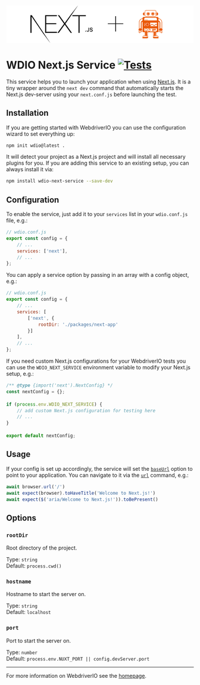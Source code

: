 <p align="center">
    <a href="https://webdriver.io/">
        <img alt="WebdriverIO loves Next.js" src="https://raw.githubusercontent.com/webdriverio-community/wdio-next-service/main/.github/assets/banner.png">
    </a>
</p>

# WDIO Next.js Service [![Tests](https://github.com/webdriverio-community/wdio-next-service/actions/workflows/test.yml/badge.svg?branch=main)](https://github.com/webdriverio-community/wdio-next-service/actions/workflows/test.yml)

This service helps you to launch your application when using [Next.js](https://nextjs.org/). It is a tiny wrapper around the `next dev` command that automatically starts the Next.js dev-server using your `next.conf.js` before launching the test.

## Installation

If you are getting started with WebdriverIO you can use the configuration wizard to set everything up:

```sh
npm init wdio@latest .
```

It will detect your project as a Next.js project and will install all necessary plugins for you. If you are adding this service to an existing setup, you can always install it via:

```bash
npm install wdio-next-service --save-dev
```

## Configuration

To enable the service, just add it to your `services` list in your `wdio.conf.js` file, e.g.:

```js
// wdio.conf.js
export const config = {
    // ...
    services: ['next'],
    // ...
};
```

You can apply a service option by passing in an array with a config object, e.g.:

```js
// wdio.conf.js
export const config = {
    // ...
    services: [
        ['next', {
            rootDir: './packages/next-app'
        }]
    ],
    // ...
};
```

If you need custom Next.js configurations for your WebdriverIO tests you can use the `WDIO_NEXT_SERVICE` environment variable to modify your Next.js setup, e.g.:

```js title="next.config.mjs"
/** @type {import('next').NextConfig} */
const nextConfig = {};

if (process.env.WDIO_NEXT_SERVICE) {
    // add custom Next.js configuration for testing here
    // ...
}

export default nextConfig;
```

## Usage

If your config is set up accordingly, the service will set the [`baseUrl`](https://webdriver.io/docs/configuration#baseurl) option to point to your application. You can navigate to it via the [`url`](https://webdriver.io/docs/api/browser/url) command, e.g.:

```ts
await browser.url('/')
await expect(browser).toHaveTitle('Welcome to Next.js!')
await expect($('aria/Welcome to Next.js!')).toBePresent()
```

## Options

### `rootDir`

Root directory of the project.

Type: `string`<br />
Default: `process.cwd()`

### `hostname`

Hostname to start the server on.

Type: `string`<br />
Default: `localhost`

### `port`

Port to start the server on.

Type: `number`<br />
Default: `process.env.NUXT_PORT || config.devServer.port`

----

For more information on WebdriverIO see the [homepage](https://webdriver.io).
